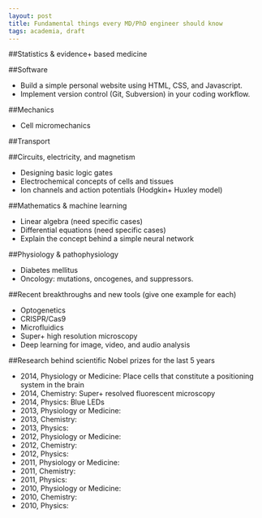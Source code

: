 ```yaml
---
layout: post
title: Fundamental things every MD/PhD engineer should know
tags: academia, draft
---
```


##Statistics & evidence+ based medicine

##Software

+ Build a simple personal website using HTML, CSS, and Javascript.
+ Implement version control (Git, Subversion) in your coding workflow.

##Mechanics

+ Cell micromechanics

##Transport

##Circuits, electricity, and magnetism

+ Designing basic logic gates
+ Electrochemical concepts of cells and tissues
+ Ion channels and action potentials (Hodgkin+ Huxley model)

##Mathematics & machine learning

+ Linear algebra (need specific cases)
+ Differential equations (need specific cases)
+ Explain the concept behind a simple neural network

##Physiology & pathophysiology

+ Diabetes mellitus
+ Oncology: mutations, oncogenes, and suppressors.

##Recent breakthroughs and new tools (give one example for each)

+ Optogenetics
+ CRISPR/Cas9
+ Microfluidics
+ Super+ high resolution microscopy
+ Deep learning for image, video, and audio analysis

##Research behind scientific Nobel prizes for the last 5 years

+ 2014, Physiology or Medicine: Place cells that constitute a positioning system in the brain
+ 2014, Chemistry: Super+ resolved fluorescent microscopy
+ 2014, Physics: Blue LEDs
+ 2013, Physiology or Medicine:
+ 2013, Chemistry:
+ 2013, Physics:
+ 2012, Physiology or Medicine:
+ 2012, Chemistry:
+ 2012, Physics:
+ 2011, Physiology or Medicine:
+ 2011, Chemistry:
+ 2011, Physics:
+ 2010, Physiology or Medicine:
+ 2010, Chemistry:
+ 2010, Physics:
